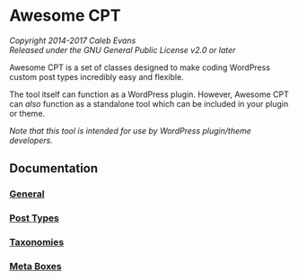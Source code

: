 # Awesome CPT

*Copyright 2014-2017 Caleb Evans*  
*Released under the GNU General Public License v2.0 or later*

Awesome CPT is a set of classes designed to make coding WordPress custom post
types incredibly easy and flexible.

The tool itself can function as a WordPress plugin. However, Awesome CPT can
*also* function as a standalone tool which can be included in your plugin or
theme.

*Note that this tool is intended for use by WordPress plugin/theme developers.*

## Documentation

### [General](docs/general.md)
### [Post Types](docs/post-types.md)
### [Taxonomies](docs/taxonomies.md)
### [Meta Boxes](docs/meta-boxes.md)
